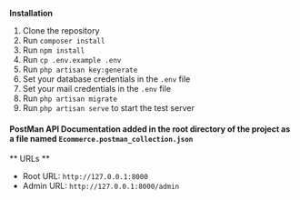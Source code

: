 **Installation**

1. Clone the repository
2. Run `composer install`
3. Run `npm install`
4. Run `cp .env.example .env`
5. Run `php artisan key:generate`
6. Set your database credentials in the `.env` file
7. Set your mail credentials in the `.env` file
8. Run `php artisan migrate`
9. Run `php artisan serve` to start the test server

#### PostMan API Documentation added in the root directory of the project as a file named `Ecommerce.postman_collection.json`

** URLs **
- Root URL: `http://127.0.0.1:8000`
- Admin URL: `http://127.0.0.1:8000/admin`
